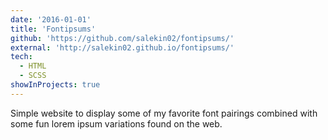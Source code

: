 ```yaml
---
date: '2016-01-01'
title: 'Fontipsums'
github: 'https://github.com/salekin02/fontipsums/'
external: 'http://salekin02.github.io/fontipsums/'
tech:
  - HTML
  - SCSS
showInProjects: true
---
```


Simple website to display some of my favorite font pairings combined with some fun lorem ipsum variations found on the web.
